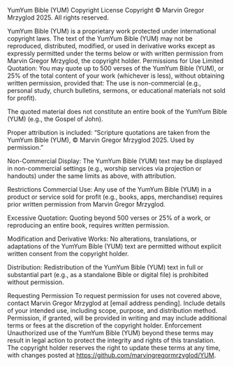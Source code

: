 YumYum Bible (YUM) Copyright License
Copyright © Marvin Gregor Mrzyglod 2025. All rights reserved.

YumYum Bible (YUM) is a proprietary work protected under international copyright laws. The text of the YumYum Bible (YUM) may not be reproduced, distributed, modified, or used in derivative works except as expressly permitted under the terms below or with written permission from Marvin Gregor Mrzyglod, the copyright holder.
Permissions for Use
Limited Quotation:
You may quote up to 500 verses of the YumYum Bible (YUM), or 25% of the total content of your work (whichever is less), without obtaining written permission, provided that:
The use is non-commercial (e.g., personal study, church bulletins, sermons, or educational materials not sold for profit).

The quoted material does not constitute an entire book of the YumYum Bible (YUM) (e.g., the Gospel of John).

Proper attribution is included: “Scripture quotations are taken from the YumYum Bible (YUM), © Marvin Gregor Mrzyglod 2025. Used by permission.”

Non-Commercial Display:
The YumYum Bible (YUM) text may be displayed in non-commercial settings (e.g., worship services via projection or handouts) under the same limits as above, with attribution.

Restrictions
Commercial Use:
Any use of the YumYum Bible (YUM) in a product or service sold for profit (e.g., books, apps, merchandise) requires prior written permission from Marvin Gregor Mrzyglod.

Excessive Quotation:
Quoting beyond 500 verses or 25% of a work, or reproducing an entire book, requires written permission.

Modification and Derivative Works:
No alterations, translations, or adaptations of the YumYum Bible (YUM) text are permitted without explicit written consent from the copyright holder.

Distribution:
Redistribution of the YumYum Bible (YUM) text in full or substantial part (e.g., as a standalone Bible or digital file) is prohibited without permission.

Requesting Permission
To request permission for uses not covered above, contact Marvin Gregor Mrzyglod at [email address pending]. Include details of your intended use, including scope, purpose, and distribution method. Permission, if granted, will be provided in writing and may include additional terms or fees at the discretion of the copyright holder.
Enforcement
Unauthorized use of the YumYum Bible (YUM) beyond these terms may result in legal action to protect the integrity and rights of this translation. The copyright holder reserves the right to update these terms at any time, with changes posted at https://github.com/marvingregormrzyglod/YUM.

